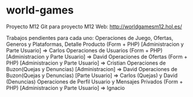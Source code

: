 # world-games
Proyecto M12
Git para proyecto M12
Web: http://worldgamesm12.hol.es/

Trabajos pendientes para cada uno:
Operaciones de Juego, Ofertas, Generos y Plataformas, Detalle Producto (Form + PHP) [Administracion y Parte Usuario] => Carlos
Operaciones de Usuarios (Form + PHP) [Administracion y Parte Usuario] => David
Operaciones de Ofertas (Form + PHP) [Administracion y Parte Usuario] => Cristian
Operaciones de Buzon(Quejas y Denuncias) [Administracion] => David
Operaciones de Buzon(Quejas y Denuncias) [Parte Usuario] => Carlos (Quejas) y David (Denuncias)
Operaciones de Perfil Usuario y Mensajes Privados (Form + PHP) [Administracion y Parte Usuario] => Ignacio
